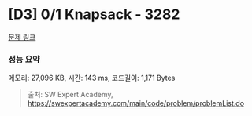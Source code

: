 # [D3] 0/1 Knapsack - 3282 

[문제 링크](https://swexpertacademy.com/main/code/problem/problemDetail.do?contestProbId=AWBJAVpqrzQDFAWr) 

### 성능 요약

메모리: 27,096 KB, 시간: 143 ms, 코드길이: 1,171 Bytes



> 출처: SW Expert Academy, https://swexpertacademy.com/main/code/problem/problemList.do